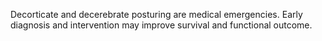 Decorticate and decerebrate posturing are medical emergencies. Early diagnosis and intervention may improve survival and functional outcome.